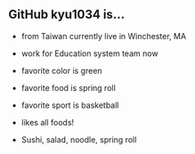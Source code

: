 ## GitHub kyu1034 is...

- from Taiwan currently live in Winchester, MA
- work for Education system team now
- favorite color is green
- favorite food is spring roll
- favorite sport is basketball

- likes all foods!
- Sushi, salad, noodle, spring roll
